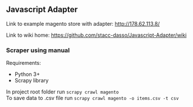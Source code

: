 ## Javascript Adapter
Link to example magento store with adapter: http://178.62.113.8/

Link to wiki home: https://github.com/stacc-dasso/Javascript-Adapter/wiki

### Scraper using manual
Requirements:
* Python 3+
* Scrapy library

In project root folder run `scrapy crawl magento`  
To save data to .csv file run `scrapy crawl magento -o items.csv -t csv`
